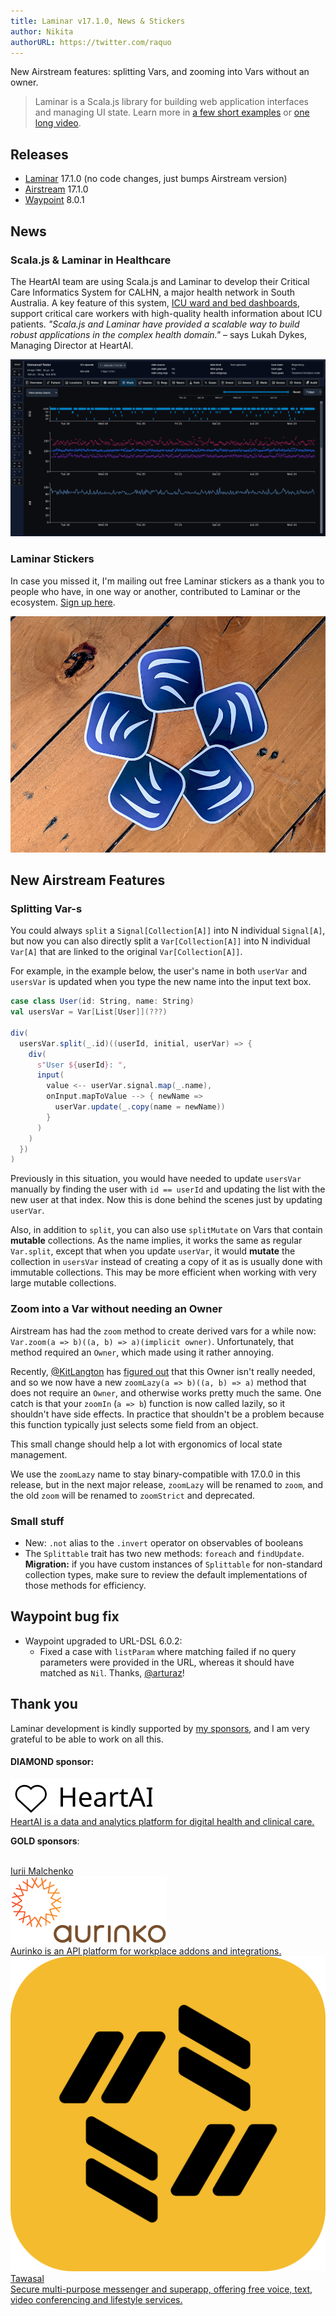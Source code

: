 ```yaml
---
title: Laminar v17.1.0, News & Stickers
author: Nikita
authorURL: https://twitter.com/raquo
---
```


New Airstream features: splitting Vars, and zooming into Vars without an owner.

<!--truncate-->

> Laminar is a Scala.js library for building web application interfaces and managing UI state. Learn more in [a few short examples](https://demo.laminar.dev) or [one long video](https://www.youtube.com/watch?v=L_AHCkl6L-Q).


## Releases

* [Laminar](https://github.com/raquo/laminar) 17.1.0 (no code changes, just bumps Airstream version)
* [Airstream](https://github.com/raquo/airstream) 17.1.0
* [Waypoint](https://github.com/raquo/waypoint) 8.0.1


## News


### Scala.js & Laminar in Healthcare

The HeartAI team are using Scala.js and Laminar to develop their Critical Care Informatics System for CALHN, a major health network in South Australia. A key feature of this system, [ICU ward and bed dashboards](https://heartai.net/docs/projects/calhn-critical-care-informatics-system/icu-ward-and-bed-boards/), support critical care workers with high-quality health information about ICU patients. _"Scala.js and Laminar have provided a scalable way to build robust applications in the complex health domain."_ – says Lukah Dykes, Managing Director at HeartAI.

<a href="/img/blog/2024/heartai_icu_vitals.png"><img src="/img/blog/2024/heartai_icu_vitals.png" /></a>


### Laminar Stickers

In case you missed it, I'm mailing out free Laminar stickers as a thank you to people who have, in one way or another, contributed to Laminar or the ecosystem. [Sign up here](https://docs.google.com/forms/d/e/1FAIpQLSdxwtT0-Yy9mxcyYoNPUwinAMzAojGviAY-pp8KARnf_NLxKA/viewform).

<img src="/img/blog/2024/laminar_stickers_1000.jpg" />


## New Airstream Features


### Splitting Var-s

You could always `split` a `Signal[Collection[A]]` into N individual `Signal[A]`, but now you can also directly split a `Var[Collection[A]]` into N individual `Var[A]` that are linked to the original `Var[Collection[A]]`.

For example, in the example below, the user's name in both `userVar` and `usersVar` is updated when you type the new name into the input text box.

```scala
case class User(id: String, name: String)
val usersVar = Var[List[User]](???)

div(
  usersVar.split(_.id)((userId, initial, userVar) => {
    div(
      s"User ${userId}: ",
      input(
        value <-- userVar.signal.map(_.name),
        onInput.mapToValue --> { newName =>
          userVar.update(_.copy(name = newName))
        }
      )
    )
  })
)
```

Previously in this situation, you would have needed to update `usersVar` manually by finding the user with `id == userId` and updating the list with the new user at that index. Now this is done behind the scenes just by updating `userVar`.

Also, in addition to `split`, you can also use `splitMutate` on Vars that contain **mutable** collections. As the name implies, it works the same as regular `Var.split`, except that when you update `userVar`, it would **mutate** the collection in `usersVar` instead of creating a copy of it as is usually done with immutable collections. This may be more efficient when working with very large mutable collections.


### Zoom into a Var without needing an Owner

Airstream has had the `zoom` method to create derived vars for a while now: `Var.zoom(a => b)((a, b) => a)(implicit owner)`. Unfortunately, that method required an `Owner`, which made using it rather annoying.

Recently, [@KitLangton](https://github.com/kitlangton) has [figured out](https://github.com/raquo/Airstream/issues/119) that this Owner isn't really needed, and so we now have a new `zoomLazy(a => b)((a, b) => a)` method that does not require an `Owner`, and otherwise works pretty much the same. One catch is that your `zoomIn` (`a => b`) function is now called lazily, so it shouldn't have side effects. In practice that shouldn't be a problem because this function typically just selects some field from an object.

This small change should help a lot with ergonomics of local state management.

We use the `zoomLazy` name to stay binary-compatible with 17.0.0 in this release, but in the next major release, `zoomLazy` will be renamed to `zoom`, and the old `zoom` will be renamed to `zoomStrict` and deprecated.


### Small stuff

* New: `.not` alias to the `.invert` operator on observables of booleans
* The `Splittable` trait has two new methods: `foreach` and `findUpdate`. **Migration:** if you have custom instances of `Splittable` for non-standard collection types, make sure to review the default implementations of those methods for efficiency.


## Waypoint bug fix

* Waypoint upgraded to URL-DSL 6.0.2:
  * Fixed a case with `listParam` where matching failed if no query parameters were provided in the URL, whereas it should have matched as `Nil`. Thanks, [@arturaz](https://github.com/arturaz)!


## Thank you

Laminar development is kindly supported by [my sponsors](https://github.com/sponsors/raquo), and I am very grateful to be able to work on all this.


<h4 class="x-like-h3">DIAMOND sponsor:</h4>

<div class="-sponsorsList x-alignItemsStart x-justifyContentCenter">
<div class="-sponsor x-diamond x-company x-heartai">
  <a class="x-noHover" href="https://www.heartai.net/">
    <img class="-logo" src="/img/sponsors/heartai.svg" alt="" />
    <div class="-tagline"><u>HeartAI</u> is a data and analytics platform for digital health and clinical care.</div>
  </a>
</div>
</div>

**GOLD sponsors**:

<div class="-sponsorsList x-alignItemsEnd">
  <div class="-sponsor x-person x-yurique">
    <img class="-avatar x-rounded" src="/img/sponsors/yurique.jpg" alt="" />
    <div class="-text">
      <div class="-name"><a href="https://github.com/yurique">Iurii Malchenko</a></div>
    </div>
  </div>
  <div class="-sponsor x-company x-aurinko">
    <a class="x-noHover" href="https://www.aurinko.io/">
      <img class="-logo" src="/img/sponsors/aurinko-light-250px.png" alt="" />
      <div class="-tagline"><u>Aurinko</u> is an API platform for workplace addons and integrations.</div>
    </a>
  </div>
  <a class="-sponsor x-person x-tawasal" href="https://tawasal.ae">
    <img class="-avatar" src="/img/sponsors/tawasal.svg" alt="" />
    <div class="-text">
      <div class="-name">Tawasal</div>
      <div class="-description">Secure multi-purpose messenger and superapp, offering free voice, text, video conferencing and lifestyle services.</div>
    </div>
  </a>
  <div class="-sponsor x-empty">
    <!-- filler for layout purposes -->
  </div>
</div>
